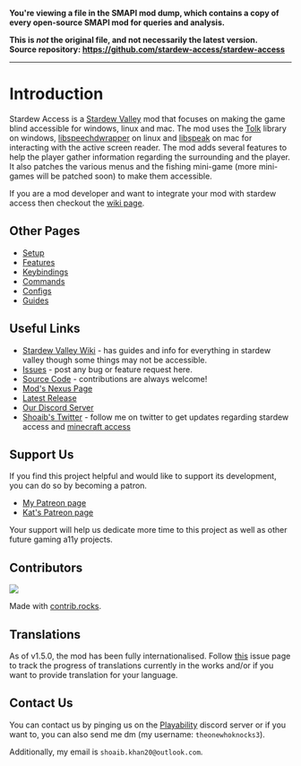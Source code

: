 **You're viewing a file in the SMAPI mod dump, which contains a copy of every open-source SMAPI mod
for queries and analysis.**

**This is _not_ the original file, and not necessarily the latest version.**  
**Source repository: https://github.com/stardew-access/stardew-access**

----

# Introduction

Stardew Access is a [Stardew Valley](https://stardewvalley.net/) mod that focuses on making the game blind accessible for windows, linux and mac.
The mod uses the [Tolk](https://github.com/ndarilek/tolk) library on windows, [libspeechdwrapper](https://github.com/khanshoaib3/libspeechdwrapper) on linux and [libspeak](https://github.com/Flameborn/libspeak) on mac for interacting with the active screen reader.
The mod adds several features to help the player gather information regarding the surrounding and the player.
It also patches the various menus and the fishing mini-game (more mini-games will be patched soon) to make them accessible.

If you are a mod developer and want to integrate your mod with stardew access then checkout the [wiki page](https://github.com/khanshoaib3/stardew-access/wiki).

## Other Pages

- [Setup](setup.md)
- [Features](features.md)
- [Keybindings](keybindings.md)
- [Commands](commands.md)
- [Configs](config.md)
- [Guides](https://github.com/khanshoaib3/stardew-access/tree/master/docs/guides.md)

## Useful Links

- [Stardew Valley Wiki](https://stardewvalleywiki.com/Stardew_Valley_Wiki) - has guides and info for everything in stardew valley though some things may not be accessible.
- [Issues](https://github.com/khanshoaib3/stardew-access/issues) - post any bug or feature request here.
- [Source Code](https://github.com/khanshoaib3/stardew-access) - contributions are always welcome!
- [Mod's Nexus Page](https://www.nexusmods.com/stardewvalley/mods/16205)
- [Latest Release](https://github.com/khanshoaib3/stardew-access/releases/latest)
- [Our Discord Server](https://discord.gg/yQjjsDqWQX)
- [Shoaib's Twitter](https://twitter.com/shoaib_mk0) - follow me on twitter to get updates regarding stardew access and [minecraft access](https://github.com/khanshoaib3/minecraft-access)

## Support Us

If you find this project helpful and would like to support its development, you can do so by becoming a patron.

- [My Patreon page](https://www.patreon.com/shoaibkhan)
- [Kat's Patreon page](https://www.patreon.com/BlindSighted)

Your support will help us dedicate more time to this project as well as other future gaming a11y projects. 

## Contributors

<a href="https://github.com/khanshoaib3/stardew-access/graphs/contributors">
  <img src="https://contrib.rocks/image?repo=khanshoaib3/stardew-access" />
</a>

Made with [contrib.rocks](https://contrib.rocks).

## Translations

As of v1.5.0, the mod has been fully internationalised.
Follow [this](https://github.com/khanshoaib3/stardew-access/issues/182) issue page to track the progress of
translations currently in the works and/or if you want to provide translation for your language.

## Contact Us

You can contact us by pinging us on the [Playability](https://discord.gg/yQjjsDqWQX) discord server
or if you want to, you can also send me dm (my username: `theonewhoknocks3`).

Additionally, my email is `shoaib.khan20@outlook.com`.
